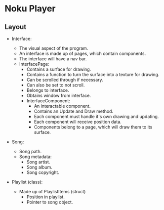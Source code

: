 # Noku Player
## Layout

- Interface:
    - The visual aspect of the program.
    - An interface is made up of pages, which contain components.
    - The interface will have a nav bar.
    - InterfacePage:
        - Contains a surface for drawing.
        - Contains a function to turn the surface into a texture for drawing.
        - Can be scrolled through if necessary.
        - Can also be set to not scroll.
        - Belongs to interface.
        - Obtains window from interface.
        - InterfaceComponent:
            - An interactable component.
            - Contains an Update and Draw method.
            - Each component must handle it's own drawing and updating.
            - Each component will receive position data.
            - Components belong to a page, which will draw them to its surface.

- Song:
    - Song path.
    - Song metadata:
        - Song artist.
        - Song album.
        - Song copyright.

- Playlist (class):
    - Made up of PlaylistItems (struct)
        - Position in playlist.
        - Pointer to song object.